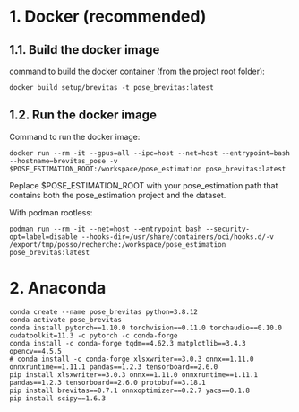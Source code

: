 # 1. Docker (recommended)

## 1.1. Build the docker image

command to build the docker container (from the project root folder):
```shell
docker build setup/brevitas -t pose_brevitas:latest
```

## 1.2. Run the docker image

Command to run the docker image:
```shell
docker run --rm -it --gpus=all --ipc=host --net=host --entrypoint=bash --hostname=brevitas_pose -v $POSE_ESTIMATION_ROOT:/workspace/pose_estimation pose_brevitas:latest
```
Replace $POSE_ESTIMATION_ROOT with your pose_estimation path that contains both the pose_estimation project and 
the dataset.

With podman rootless:
```shell
podman run --rm -it --net=host --entrypoint bash --security-opt=label=disable --hooks-dir=/usr/share/containers/oci/hooks.d/-v /export/tmp/posso/recherche:/workspace/pose_estimation pose_brevitas:latest 
```

# 2. Anaconda

```shell
conda create --name pose_brevitas python=3.8.12
conda activate pose_brevitas
conda install pytorch==1.10.0 torchvision==0.11.0 torchaudio==0.10.0 cudatoolkit=11.3 -c pytorch -c conda-forge
conda install -c conda-forge tqdm==4.62.3 matplotlib==3.4.3 opencv==4.5.5
# conda install -c conda-forge xlsxwriter==3.0.3 onnx==1.11.0 onnxruntime==1.11.1 pandas==1.2.3 tensorboard==2.6.0
pip install xlsxwriter==3.0.3 onnx==1.11.0 onnxruntime==1.11.1 pandas==1.2.3 tensorboard==2.6.0 protobuf==3.18.1
pip install brevitas==0.7.1 onnxoptimizer==0.2.7 yacs==0.1.8
pip install scipy==1.6.3
```
